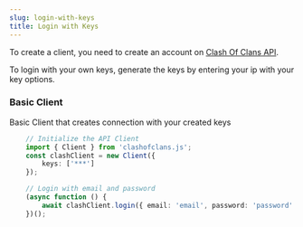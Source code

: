 ```yaml
---
slug: login-with-keys
title: Login with Keys
---
```


To create a client, you need to create an account on [Clash Of Clans API](https://developer.clashofclans.com/#/getting-started).

To login with your own keys, generate the keys by entering your ip with your key options.

### Basic Client ###
Basic Client that creates connection with your created keys
```ts
    // Initialize the API Client
    import { Client } from 'clashofclans.js';
    const clashClient = new Client({
        keys: ['***']
    });

    // Login with email and password
    (async function () {
	    await clashClient.login({ email: 'email', password: 'password' })
    })();
```